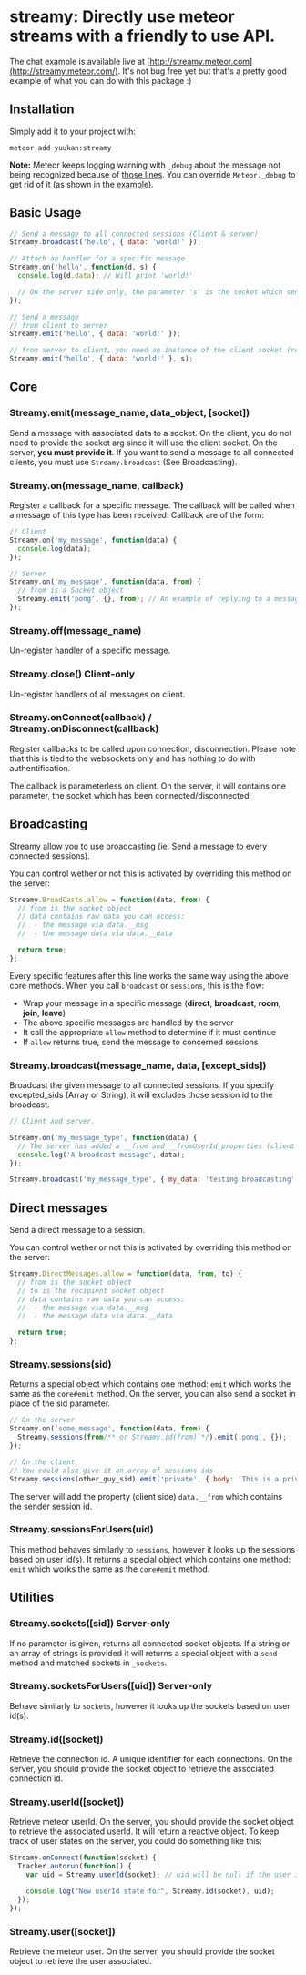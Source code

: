# streamy: Directly use meteor streams with a friendly to use API.

The chat example is available live at [http://streamy.meteor.com](http://streamy.meteor.com/). It's not bug free yet but that's a pretty good example of what you can do with this package :)

## Installation

Simply add it to your project with:

```console
meteor add yuukan:streamy
```

**Note:** Meteor keeps logging warning with `_debug` about the message not being recognized because of [those lines](https://github.com/meteor/meteor/blob/c0aab1e8d3a5f01b4bedaa1c63dea3fc8f3db9b7/packages/ddp/livedata_connection.js#L259). You can override `Meteor._debug` to get rid of it (as shown in the [example](https://github.com/YuukanOO/streamy/blob/master/examples/chat/client/app.js#L1-7)).

## Basic Usage

```javascript
// Send a message to all connected sessions (Client & server)
Streamy.broadcast('hello', { data: 'world!' });

// Attach an handler for a specific message
Streamy.on('hello', function(d, s) {
  console.log(d.data); // Will print 'world!'

  // On the server side only, the parameter 's' is the socket which sends the message, you can use it to reply to the client, see below
});

// Send a message
// from client to server
Streamy.emit('hello', { data: 'world!' });

// from server to client, you need an instance of the client socket (retrieved inside an 'on' callback or via `Streamy.sockets(sid)`)
Streamy.emit('hello', { data: 'world!' }, s);
```

## Core

### Streamy.emit(message_name, data_object, [socket])

Send a message with associated data to a socket. On the client, you do not need to provide the socket arg since it will use the client socket. On the server, **you must provide it**. If you want to send a message to all connected clients, you must use `Streamy.broadcast` (See Broadcasting).

### Streamy.on(message_name, callback)

Register a callback for a specific message. The callback will be called when a message of this type has been received. Callback are of the form:

```javascript
// Client
Streamy.on('my_message', function(data) {
  console.log(data);
});

// Server
Streamy.on('my_message', function(data, from) {
  // from is a Socket object
  Streamy.emit('pong', {}, from); // An example of replying to a message
});
```

### Streamy.off(message_name)

Un-register handler of a specific message.

### Streamy.close() Client-only

Un-register handlers of all messages on client.

### Streamy.onConnect(callback) / Streamy.onDisconnect(callback)

Register callbacks to be called upon connection, disconnection. Please note that this is tied to the websockets only and has nothing to do with authentification.

The callback is parameterless on client. On the server, it will contains one parameter, the socket which has been connected/disconnected.

## Broadcasting

Streamy allow you to use broadcasting (ie. Send a message to every connected sessions).

You can control wether or not this is activated by overriding this method on the server:

```javascript
Streamy.BroadCasts.allow = function(data, from) {
  // from is the socket object
  // data contains raw data you can access:
  //  - the message via data.__msg
  //  - the message data via data.__data

  return true;
};
```

Every specific features after this line works the same way using the above core methods. When you call `broadcast` or `sessions`, this is the flow:

- Wrap your message in a specific message (__direct__, __broadcast__, __room__, __join__, __leave__)
- The above specific messages are handled by the server
- It call the appropriate `allow` method to determine if it must continue
- If `allow` returns true, send the message to concerned sessions

### Streamy.broadcast(message_name, data, [except_sids])

Broadcast the given message to all connected sessions. If you specify excepted_sids (Array or String), it will excludes those session id to the broadcast.

```javascript
// Client and server.

Streamy.on('my_message_type', function(data) {
  // The server has added a __from and __fromUserId properties (client side) which contain the session id and userId of the sender respectively
  console.log('A broadcast message', data);
});

Streamy.broadcast('my_message_type', { my_data: 'testing broadcasting' });
```

## Direct messages

Send a direct message to a session.

You can control wether or not this is activated by overriding this method on the server:

```javascript
Streamy.DirectMessages.allow = function(data, from, to) {
  // from is the socket object
  // to is the recipient socket object
  // data contains raw data you can access:
  //  - the message via data.__msg
  //  - the message data via data.__data

  return true;
};
```

### Streamy.sessions(sid)

Returns a special object which contains one method: `emit` which works the same as the `core#emit` method. On the server, you can also send a socket in place of the sid parameter.

```javascript
// On the server
Streamy.on('some_message', function(data, from) {
  Streamy.sessions(from/** or Streamy.id(from) */).emit('pong', {});
});

// On the client
// You could also give it an array of sessions ids
Streamy.sessions(other_guy_sid).emit('private', { body: 'This is a private message' });
```

The server will add the property (client side) `data.__from` which contains the sender session id.

### Streamy.sessionsForUsers(uid)

This method behaves similarly to `sessions`, however it looks up the sessions based on user id(s). It returns a special object which contains one method: `emit` which works the same as the `core#emit` method.

## Utilities

### Streamy.sockets([sid]) Server-only

If no parameter is given, returns all connected socket objects. If a string or an array of strings is provided it will returns a special object with a `send` method and matched sockets in `_sockets`.

### Streamy.socketsForUsers([uid]) Server-only

Behave similarly to `sockets`, however it looks up the sockets based on user id(s).

### Streamy.id([socket])

Retrieve the connection id. A unique identifier for each connections. On the server, you should provide the socket object to retrieve the associated connection id.

### Streamy.userId([socket])

Retrieve meteor userId. On the server, you should provide the socket object to retrieve the associated userId. It will return a reactive object. To keep track of user states on the server, you could do something like this:

```javascript
Streamy.onConnect(function(socket) {
  Tracker.autorun(function() {
    var uid = Streamy.userId(socket); // uid will be null if the user is not logged in, otherwise, it will take the userId value

    console.log("New userId state for", Streamy.id(socket), uid);
  });
});
```

### Streamy.user([socket])

Retrieve the meteor user. On the server, you should provide the socket object to retrieve the user associated.
